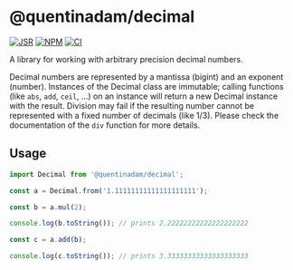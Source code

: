 # @quentinadam/decimal

[![JSR][jsr-image]][jsr-url] [![NPM][npm-image]][npm-url] [![CI][ci-image]][ci-url]

A library for working with arbitrary precision decimal numbers.

Decimal numbers are represented by a mantissa (bigint) and an exponent (number). Instances of the Decimal class are
immutable; calling functions (like `abs`, `add`, `ceil`, ...) on an instance will return a new Decimal instance with the
result. Division may fail if the resulting number cannot be represented with a fixed number of decimals (like 1/3).
Please check the documentation of the `div` function for more details.

## Usage

```ts
import Decimal from '@quentinadam/decimal';

const a = Decimal.from('1.11111111111111111111');

const b = a.mul(2);

console.log(b.toString()); // prints 2.22222222222222222222

const c = a.add(b);

console.log(c.toString()); // prints 3.33333333333333333333
```

[ci-image]: https://img.shields.io/github/actions/workflow/status/quentinadam/deno-decimal/ci.yml?branch=main&logo=github&style=flat-square
[ci-url]: https://github.com/quentinadam/deno-decimal/actions/workflows/ci.yml
[npm-image]: https://img.shields.io/npm/v/@quentinadam/decimal.svg?style=flat-square
[npm-url]: https://npmjs.org/package/@quentinadam/decimal
[jsr-image]: https://jsr.io/badges/@quentinadam/decimal?style=flat-square
[jsr-url]: https://jsr.io/@quentinadam/decimal

